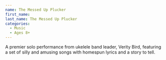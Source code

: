 ```yaml
---
name: The Messed Up Plucker
first_name: 
last_name: The Messed Up Plucker
categories:
  - Music
  - Ages 8+
---
```


A premier solo performance from ukelele band leader, Verity Bird, featuring a set of silly and amusing songs with homespun lyrics and a story to tell.